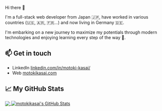 Hi there 👋

I'm a full-stack web developer from Japan 🇯🇵, have worked in various countries (🇺🇸, 🇦🇷, 🇫🇷...) and now living in Germany 🇩🇪.

I'm embarking on a new journey to maximize my potentials through modern technologies and enjoying learning every step of the way 🌱.

## 📫 Get in touch
- LinkedIn [linkedin.com/in/motoki-kasai/][1]
- Web [motokikasai.com][2]

## &#x1f4c8; My GitHub Stats
<a href="https://github.com/motokikasai/motokikasai">
  <img align="center" src="https://github-readme-stats.vercel.app/api/top-langs/?username=motokikasai&hide=java,html,ruby" />
</a>

<a href="https://github.com/motokikasai/motokikasai">
  <img align="center" src="https://github-readme-stats.vercel.app/api?username=motokikasai&show_icons=true&line_height=27&count_private=true" alt="motokikasai's GitHub Stats" />
</a>


[1]: https://www.linkedin.com/in/motoki-kasai/
[2]: https://motokikasai.com/


